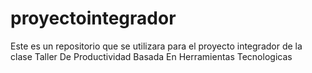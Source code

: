 # proyectointegrador
Este es un repositorio que se utilizara para el proyecto integrador de la clase Taller De Productividad Basada En Herramientas Tecnologicas
